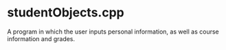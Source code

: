 # studentObjects.cpp
A program in which the user inputs personal information, as well as course information and grades.


